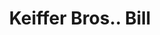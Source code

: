 ---
doi: 10.7916/D89W1SK9
date_other: '1880'
date_other_textual: 1880-1889
form: printed ephemera
genre:
- Invoices
name:
- Keiffer Bros.
object_in_context_url: https://biggert.cul.columbia.edu/items/view/ave_biggert_00320
subject_hierarchical_geographic:
- New Orleans, Louisiana, United States
subject_name:
- Keiffer Bros.
title: Keiffer Bros.. Bill
sort_title: Keiffer Bros.. Bill
call_number: ave_biggert_00320
coordinates:
- 29.95,-90.06666666666666
pid: ave_biggert_00320
identifiers: ave_biggert_00320
permalink: /biggert/ave_biggert_00320/
layout: iiif-image-page
---